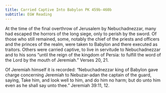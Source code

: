 ```yaml
---
title: Carried Captive Into Babylon PK 459b-460b
subtitle: EGW Reading
---
```


At the time of the final overthrow of Jerusalem by Nebuchadnezzar, many had escaped the horrors of the long siege, only to perish by the sword. Of those who still remained, some, notably the chief of the priests and officers and the princes of the realm, were taken to Babylon and there executed as traitors. Others were carried captive, to live in servitude to Nebuchadnezzar and to his sons “until the reign of the kingdom of Persia: to fulfill the word of the Lord by the mouth of Jeremiah.” Verses 20, 21.

Of Jeremiah himself it is recorded: “Nebuchadnezzar king of Babylon gave charge concerning Jeremiah to Nebuzar-adan the captain of the guard, saying, Take him, and look well to him, and do him no harm; but do unto him even as he shall say unto thee.” Jeremiah 39:11, 12.